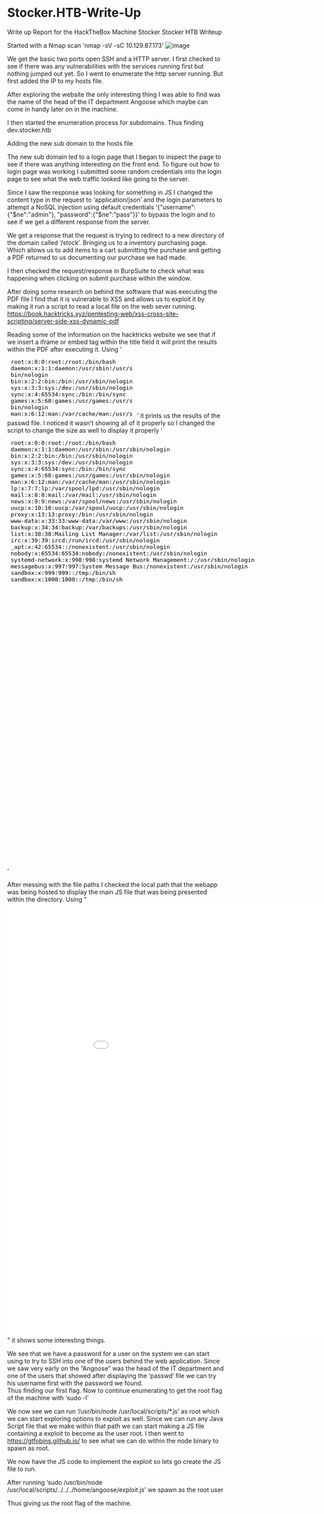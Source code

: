 # Stocker.HTB-Write-Up
Write up Report for the HackTheBox Machine Stocker
Stocker HTB Writeup

Started with a Nmap scan 'nmap -sV -sC 10.129.87.173'
![image](https://user-images.githubusercontent.com/61332852/226727064-2a9bfc88-936a-4366-a85d-42f4d4ad5f62.png)

We get the basic two ports open SSH and a HTTP server. I first checked to see if there was any vulnerabilities with the services running first but nothing jumped out yet. So I went to enumerate the http server running. But first added the IP to my hosts file.  

After exploring the website the only interesting thing I was able to find was the name of the head of the IT department Angoose which maybe can come in handy later on in the machine.  

I then started the enumeration process for subdomains. Thus finding dev.stocker.htb 

Adding the new sub domain to the hosts file  

The new sub domain led to a login page that I began to inspect the page to see if there was anything interesting on the front end. To figure out how to login page was working I submitted some random credentials into the login page to see what the web traffic looked like going to the server.
 

Since I saw the response was looking for something in JS I changed the content type in the request to ‘application/json’ and the login parameters to attempt a NoSQL injection using default credentials ‘{"username":{"$ne":"admin"}, "password":{"$ne":"pass"}}’ to bypass the login and to see if we get a different response from the server.  

We get a response that the request is trying to redirect to a new directory of the domain called ‘/stock’. Bringing us to a inventory purchasing page. Which allows us to add items to a cart submitting the purchase and getting a PDF returned to us documenting our purchase we had made.   


I then checked the request/response in BurpSuite to check what was happening when clicking on submit purchase within the window.  

After doing some research on behind the software that was executing the PDF file I find that it is vulnerable to XSS and allows us to exploit it by making it run a script to read a local file on the web sever running. 
https://book.hacktricks.xyz/pentesting-web/xss-cross-site-scripting/server-side-xss-dynamic-pdf

Reading some of the information on the hacktricks website we see that if we insert a iframe or embed tag within the title field it will print the results within the PDF after executing it. Using ‘<embed src=file:///etc/passwd></embed>’ it prints us the results of the passwd file. I noticed it wasn’t showing all of it properly so I changed the script to change the size as well to display it properly ‘<embed height=1000px width=1000px src=file:///etc/passwd></embed>’   

After messing with the file paths I checked the local path that the webapp was being hosted to display the main JS file that was being presented within the directory. Using "<embed height=1000px width=1000px src=file:///var/www/dev/index.js></embed>" it shows some interesting things.  

We see that we have a password for a user on the system we can start using to try to SSH into one of the users behind the web application. Since we saw very early on the “Angoose” was the head of the IT department and one of the users that showed after displaying the ‘passwd’ file we can try his username first with the password we found.  
Thus finding our first flag. Now to continue enumerating to get the root flag of the machine with ‘sudo -l’  

We now see we can run ‘/usr/bin/node /usr/local/scripts/*.js’ as root which we can start exploring options to exploit as well. Since we can run any Java Script file that we make within that path we can start making a JS file containing a exploit to become as the user root. I then went to https://gtfobins.github.io/ to see what we can do within the node binary to spawn as root.  

We now have the JS code to implement the exploit so lets go create the JS file to run.  

After running ‘sudo /usr/bin/node /usr/local/scripts/../../../home/angoose/exploit.js’ we spawn as the root user  

Thus giving us the root flag of the machine.  
